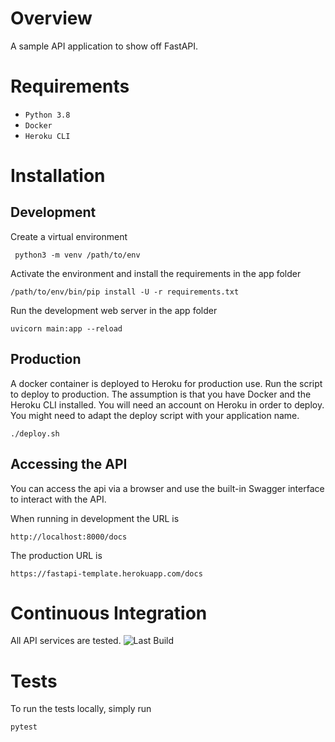 Overview
========

A sample API application to show off FastAPI.

Requirements
============

- `Python 3.8`
- `Docker`
- `Heroku CLI`

Installation
============

Development
------------

Create a virtual environment

```
 python3 -m venv /path/to/env
```

Activate the environment and install the requirements in the app folder

```
/path/to/env/bin/pip install -U -r requirements.txt
```

Run the development web server in the app folder

```
uvicorn main:app --reload
```

Production
----------

A docker container is deployed to Heroku for production use. Run the script to deploy to production.
The assumption is that you have Docker and the Heroku CLI installed.
You will need an account on Heroku in order to deploy. You might need to adapt the deploy script with your application name. 

```
./deploy.sh
```

Accessing the API
------------------

You can access the api via a browser and use the built-in Swagger interface to interact with the API.

When running in development the URL is

```
http://localhost:8000/docs
```

The production URL is

```
https://fastapi-template.herokuapp.com/docs
```

Continuous Integration
=====================

All API services are tested. ![Last Build](https://travis-ci.com/imraanparker/fastapi.svg?branch=master)

Tests
======

To run the tests locally, simply run

```
pytest
```
